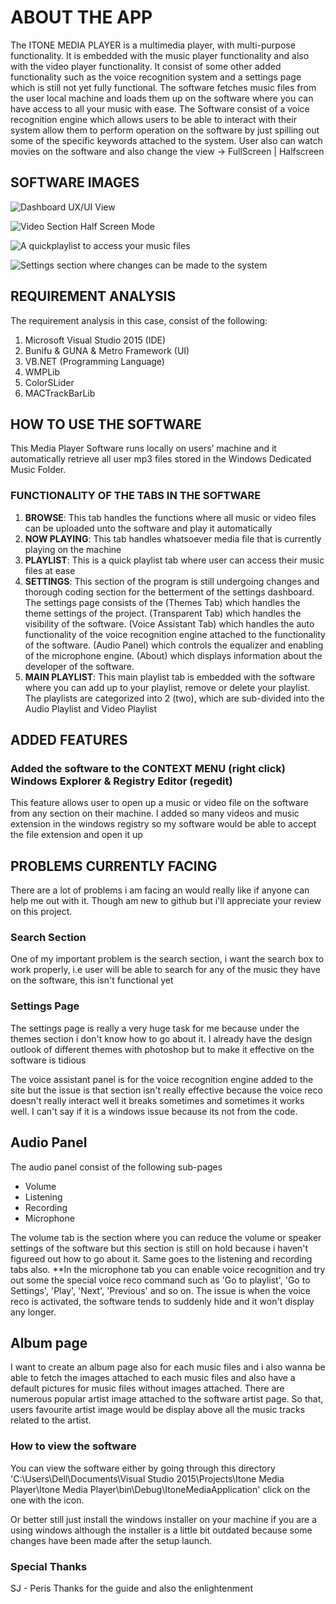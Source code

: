 # ABOUT THE APP
The ITONE MEDIA PLAYER is a multimedia player, with multi-purpose functionality.
It is embedded with the music player functionality and also with the video player functionality.
It consist of some other added functionality such as the voice recognition system and a settings page which is still not yet fully 
functional.
The software fetches music files from the user local machine and loads them up on the software where you can have access
to all your music with ease.
The Software consist of a voice recognition engine which allows users to be able to interact with their
system allow them to perform operation on the software by just spilling out some of the specific keywords attached
to the system.
User also can watch movies on the software and also change the view -> FullScreen | Halfscreen 

## SOFTWARE IMAGES
![Dashboard UX/UI View](/Software-Image/Dashboard.jpg)

![Video Section Half Screen Mode](/Software-Image/HalfScreen.jpg)

![A quickplaylist to access your music files](/Software-Image/quickplaylist.jpg)

![Settings section where changes can be made to the system](/Software-Image/settings_mic.jpg)


## REQUIREMENT ANALYSIS
The requirement analysis in this case, consist of the following:
1. Microsoft Visual Studio 2015 (IDE)
2. Bunifu & GUNA & Metro Framework (UI)
3. VB.NET (Programming Language)
4. WMPLib
5. ColorSLider
6. MACTrackBarLib

## HOW TO USE THE SOFTWARE
This Media Player Software runs locally on users’ machine and it automatically retrieve all user mp3 files stored in the Windows Dedicated Music Folder. 

### FUNCTIONALITY OF THE TABS IN THE SOFTWARE
1. **BROWSE**: This tab handles the functions where all music or video files can be uploaded unto the software and play it automatically
2. **NOW PLAYING**: This tab handles whatsoever media file that is currently playing on the machine
2. **PLAYLIST**: This is a quick playlist tab where user can access their music files at ease 
4. **SETTINGS**: This section of the program is still undergoing changes and thorough coding section for the betterment of the settings dashboard.
The settings page consists of the (Themes Tab) which handles the theme settings of the project. (Transparent Tab) which handles the visibility of the software. (Voice Assistant Tab) which handles the auto functionality of the voice recognition engine attached to the functionality of the software. (Audio Panel) which controls the equalizer and enabling of the microphone engine. (About) which displays information about the developer of the software.
5. **MAIN PLAYLIST**: This main playlist tab is embedded with the software where you can add up to your playlist, remove or delete your playlist. The playlists are categorized into 2 (two), which are sub-divided into the Audio Playlist and Video Playlist

## ADDED FEATURES
### Added the software to the CONTEXT MENU (right click) Windows Explorer & Registry Editor (regedit)
This feature allows user to open up a music or video file on the software from any section on their machine.
I added so many videos and music extension in the windows registry so my software would be able to accept the file extension and open it up

## PROBLEMS CURRENTLY FACING
There are a lot of problems i am facing an would really like if anyone can help me out with it. Though am new to github but i'll
appreciate your review on this project.

### Search Section
One of my important problem is the search section, i want the search box to work properly, i.e user will be able to search
for any of the music they have on the software, this isn't functional yet

### Settings Page
The settings page is really a very huge task for me because under the themes section i don't  know how to go about it.
I already have the design outlook of different themes with photoshop but to make it effective on the software is tidious

The voice assistant panel is for the voice recognition engine added to the site but the issue is that section isn't really
effective because the voice reco doesn't really interact well it breaks sometimes and sometimes it works well. I can't 
say if it is a windows issue because its not from the code.

## Audio Panel
The audio panel consist of the following sub-pages
* Volume
* Listening
* Recording 
* Microphone

The volume tab is the section where you can reduce the volume or speaker settings of the software but this section 
is still on hold because i haven't figureed out how to go about it. Same goes to the listening and recording tabs also.
 **In the microphone tab you can enable voice recognition and try out some the special voice reco command such as 
 'Go to playlist', 'Go to Settings', 'Play', 'Next', 'Previous' and so on. The issue is when the voice reco is activated,
 the software tends to suddenly hide and it won't display any longer.

## Album page
I want to create an album page also for each music files and i also wanna be able to fetch the images attached to each music files
and also have a default pictures for music files without images attached. There are numerous popular artist image attached to the
software artist page. So that, users favourite artist image would be display above all the music tracks related to the artist.

### How to view the software
You can view the software either by going through this directory 'C:\Users\Dell\Documents\Visual Studio 2015\Projects\Itone Media Player\Itone Media Player\bin\Debug\ItoneMediaApplication' click on the one with the icon.

Or better still just install the windows installer on your machine if you are a using windows although the installer is a little bit outdated because some changes have been made after the setup launch.

### Special Thanks
SJ - Peris
Thanks for the guide and also the enlightenment
 






